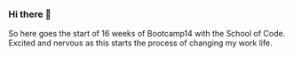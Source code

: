 ### Hi there 👋

<!--
**ChrisKnowles53/ChrisKnowles53** is a ✨ _special_ ✨ repository because its `README.md` (this file) appears on your GitHub profile.

Here are some ideas to get you started:

- 🔭 I’m currently working on ...
- 🌱 I’m currently learning ...
- 👯 I’m looking to collaborate on ...
- 🤔 I’m looking for help with ...
- 💬 Ask me about ...
- 📫 How to reach me: ...
- 😄 Pronouns: ...
- ⚡ Fun fact: ...
-->
So here goes the start of 16 weeks of Bootcamp14 with the School of Code.  Excited and nervous as this starts the process of changing my work life.
